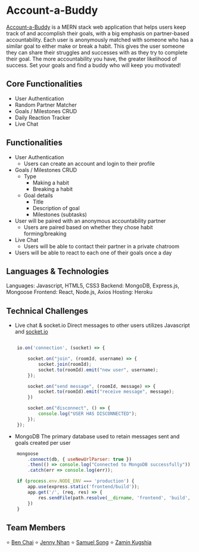 # Account-a-Buddy
[Account-a-Buddy](https://accountabuddy-mern.herokuapp.com/) is a MERN stack web application that helps users keep track of and accomplish their goals, with a big emphasis on partner-based accountability. Each user is anonymously matched with someone who has a similar goal to either make or break a habit. This gives the user someone they can share their struggles and successes with as they try to complete their goal. The more accountability you have, the greater likelihood of success. Set your goals and find a buddy who will keep you motivated!

## Core Functionalities
- User Authentication
- Random Partner Matcher
- Goals / Milestones CRUD
- Daily Reaction Tracker
- Live Chat

## Functionalities
- User Authentication
    - Users can create an account and login to their profile
- Goals / Milestones CRUD 
    - Type
        - Making a habit
        - Breaking a habit
    - Goal details
        - Title
        - Description of goal
        - Milestones (subtasks)
- User will be paired with an anonymous accountability partner
    -  Users are paired based on whether they chose habit forming/breaking
- Live Chat
    -  Users will be able to contact their partner in a private chatroom
- Users will be able to react to each one of their goals once a day

## Languages & Technologies
Languages: Javascript, HTML5, CSS3
Backend: MongoDB, Express.js, Mongoose
Frontend: React, Node.js, Axios
Hosting: Heroku

## Technical Challenges
- Live chat & socket.io
    Direct messages to other users utilizes Javascript and [socket.io](https://socket.io/)

```Javascript

    io.on('connection', (socket) => {

        socket.on("join", (roomId, username) => {
            socket.join(roomId);
            socket.to(roomId).emit("new user", username);
        });

        socket.on("send message", (roomId, message) => {
            socket.to(roomId).emit("receive message", message);
        })

        socket.on("disconnect", () => {
            console.log("USER HAS DISCONNECTED");
        });
    });
```

- MongoDB
    The primary database used to retain messages sent and goals created per user
```Javascript
    mongoose
        .connect(db, { useNewUrlParser: true })
        .then(() => console.log("Connected to MongoDB successfully"))
        .catch(err => console.log(err));

    if (process.env.NODE_ENV === 'production') {
        app.use(express.static('frontend/build'));
        app.get('/', (req, res) => {
            res.sendFile(path.resolve(__dirname, 'frontend', 'build', 'index.html'));
        })
    }
```
## Team Members
⭐ [Ben Chai](https://www.linkedin.com/in/ben-chai/) 
⭐ [Jenny Nhan](https://www.linkedin.com/in/jennynhan/)
⭐ [Samuel Song](https://www.linkedin.com/in/samuel-song-a0b64a21a/) 
⭐ [Zamin Kugshia](https://www.linkedin.com/in/zamin-k/)